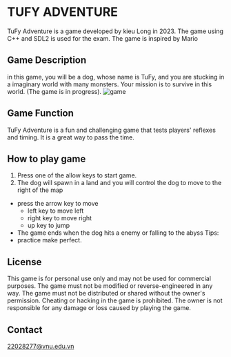 # TUFY ADVENTURE
TuFy Adventure is a game developed by kieu Long in 2023. The game using C++ and SDL2 is used for the exam. The game is inspired by Mario
## Game Description
in this game, you will be a dog, whose name is TuFy, and you are stucking in a imaginary world with many monsters. Your mission is to survive in this world. (The game is in progress).
![game](https://user-images.githubusercontent.com/125455247/230778047-1afdc1b5-5f84-49a1-9878-1a841f95a8e7.PNG)
## Game Function
TuFy Adventure is a fun and challenging game that tests players' reflexes and timing. It is a great way to pass the time.
## How to play game
1. Press one of the allow keys to start game.
2. The dog will spawn in a land and you will control the dog to move to the right of the map
- press the arrow key to move
  - left key to move left
  - right key to move right
  - up key to jump
- The game ends when the dog hits a enemy or falling to the abyss
Tips:
- practice make perfect.
## License
This game is for personal use only and may not be used for commercial purposes. The game must not be modified or reverse-engineered in any way. The game must not be distributed or shared without the owner's permission. Cheating or hacking in the game is prohibited. The owner is not responsible for any damage or loss caused by playing the game.
## Contact
22028277@vnu.edu.vn
